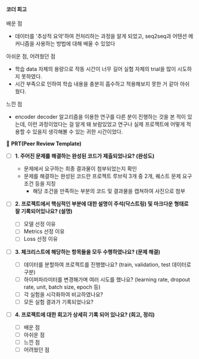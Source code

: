 #### 코더 회고
배운 점
- 데이터를 '추상적 요약'하여 전처리하는 과정을 알게 되었고, seq2seq과 어텐션 메커니즘을 사용하는 방법에 대해 배울 수 있었다

아쉬운 점, 어려웠던 점
- 학습 data 자체의 용량으로 작동 시간이 너무 길어 실험 자체의 trial을 많이 시도하지 못하였다.
- 시간 부족으로 인하여 학습 내용을 충분히 흡수하고 적용해보지 못한 거 같아 아쉬웠다.

느낀 점
- encoder decoder 알고리즘을 이용한 연구를 다른 분이 진행하는 것을 본 적이 있는데, 이런 과정이었다는 걸 알게 돼 보람있었고 연구나 실제 프로젝트에 어떻게 적용할 수 있을지 생각해볼 수 있는 귀한 시간이었다.



🔑 **PRT(Peer Review Template)**

- [ ]  **1. 주어진 문제를 해결하는 완성된 코드가 제출되었나요? (완성도)**
    - 문제에서 요구하는 최종 결과물이 첨부되었는지 확인
    - 문제를 해결하는 완성된 코드란 프로젝트 루브릭 3개 중 2개, 
    퀘스트 문제 요구조건 등을 지칭
        - 해당 조건을 만족하는 부분의 코드 및 결과물을 캡쳐하여 사진으로 첨부

- [ ]  **2. 프로젝트에서 핵심적인 부분에 대한 설명이 주석(닥스트링) 및 마크다운 형태로 잘 기록되어있나요? (설명)**
    - [ ]  모델 선정 이유
    - [ ]  Metrics 선정 이유
    - [ ]  Loss 선정 이유

- [ ]  **3. 체크리스트에 해당하는 항목들을 모두 수행하였나요? (문제 해결)**
    - [ ]  데이터를 분할하여 프로젝트를 진행했나요? (train, validation, test 데이터로 구분)
    - [ ]  하이퍼파라미터를 변경해가며 여러 시도를 했나요? (learning rate, dropout rate, unit, batch size, epoch 등)
    - [ ]  각 실험을 시각화하여 비교하였나요?
    - [ ]  모든 실험 결과가 기록되었나요?

- [ ]  **4. 프로젝트에 대한 회고가 상세히 기록 되어 있나요? (회고, 정리)**
    - [ ]  배운 점
    - [ ]  아쉬운 점
    - [ ]  느낀 점
    - [ ]  어려웠던 점
